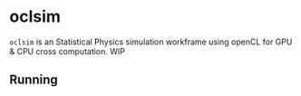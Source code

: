 # oclsim

`oclsim` is an Statistical Physics simulation workframe using openCL for GPU & CPU cross computation. WIP

## Running
